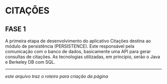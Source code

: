 # CITAÇÕES #

## FASE 1 ##

A primeira etapa de desenvolvimento do aplicativo Citações destina ao módulo de persistência (PERSISTENCE).
Este responsável pela comunicação com o banco de dados, basicamente uma API para gerar consultas de citações.
As tecnologias utilizadas, em principio, serão o Java e Berkeley DB com SQL.

-------------------------------------------------------------------------------
*este arquivo traz o roteiro para criação da página*
